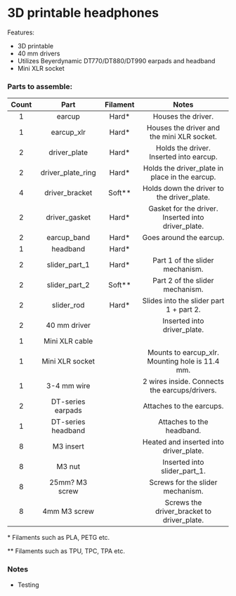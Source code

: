# 3D printable headphones

Features:
* 3D printable
* 40 mm drivers
* Utilizes Beyerdynamic DT770/DT880/DT990 earpads and headband
* Mini XLR socket

### Parts to assemble:
| Count | Part               | Filament | Notes                                              |
|:-----:|:------------------:|:--------:|:--------------------------------------------------:|
| 1     | earcup             | Hard*    | Houses the driver.                                 |
| 1     | earcup_xlr         | Hard*    | Houses the driver and the mini XLR socket.         |
| 2     | driver_plate       | Hard*    | Holds the driver. Inserted into earcup.            |
| 2     | driver_plate_ring  | Hard*    | Holds the driver_plate in place in the earcup.     |
| 4     | driver_bracket     | Soft**   | Holds down the driver to the driver_plate.         |
| 2     | driver_gasket      | Hard*    | Gasket for the driver. Inserted into driver_plate. |
| 2     | earcup_band        | Hard*    | Goes around the earcup.                            |
| 1     | headband           | Hard*    |                                                    |
| 2     | slider_part_1      | Hard*    | Part 1 of the slider mechanism.                    |
| 2     | slider_part_2      | Soft**   | Part 2 of the slider mechanism.                    |
| 2     | slider_rod         | Hard*    | Slides into the slider part 1 + part 2.            |
| 2     | 40 mm driver       |          | Inserted into driver_plate.                        |
| 1     | Mini XLR cable     |          |                                                    |
| 1     | Mini XLR socket    |          | Mounts to earcup_xlr. Mounting hole is 11.4 mm.    |
| 1     | 3-4 mm wire        |          | 2 wires inside. Connects the earcups/drivers.      |
| 2     | DT-series earpads  |          | Attaches to the earcups.                           |
| 1     | DT-series headband |          | Attaches to the headband.                          |
| 8     | M3 insert          |          | Heated and inserted into driver_plate.             |
| 8     | M3 nut             |          | Inserted into slider_part_1.                       |
| 8     | 25mm? M3 screw     |          | Screws for the slider mechanism.                   |
| 8     | 4mm M3 screw       |          | Screws the driver_bracket to driver_plate.         |

\* Filaments such as PLA, PETG etc.

\** Filaments such as TPU, TPC, TPA etc.

### Notes
* Testing
